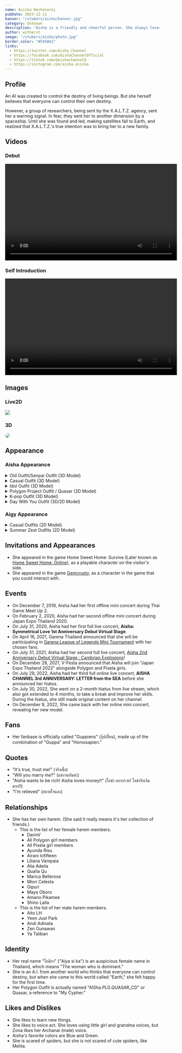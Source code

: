```yaml
---
name: Aisika Wachanaroj
pubDate: 2023-12-11
banner: "/vtubers/aisha/banner.jpg"
category: Unknown
description: "Aisha is a friendly and cheerful person. She always loves to learn something new and enjoys studying lots. At times, she's also quite childish and demanding of her viewers to fulfill her small demands. She is also an easily hopeful person. "
author: withervt
image: "/vtubers/aisha/photo.jpg"
border_color: "#5458b1"
links:
  - https://twitter.com/Aisha_Channel
  - https://facebook.com/AishaChannelOfficial
  - https://tiktok.com/@aishachannel8
  - https://instagram.com/aisha.aisika
---
```



## Profile

An AI was created to control the destiny of living beings. But she herself believes that everyone can control their own destiny.

However, a group of researchers, being sent by the X.A.L.T.Z. agency, sent her a warning signal. In fear, they sent her to another dimension by a spaceship. Until she was found and led, making satellites fall to Earth, and realized that X.A.L.T.Z.'s true intention was to bring her to a new family.

## Videos

### Debut

<video controls width="560" height="315">
  <source src="/vtubers/aisha/media/videos/debut.mp4" type="video/mp4" />
</video>

### Self Introduction

<video controls width="560" height="315">
  <source src="/vtubers/aisha/media/videos/intro.mp4" type="video/mp4" />
</video>

## Images

### Live2D

<img src="/vtubers/aisha/media/images/live2d.webp" type="image/webp" />

### 3D

<img src="/vtubers/aisha/media/images/3d.webp" type="image/webp" style="border-radius: 50px;" />

## Appearance

### Aisha Appearance

<details>
    <summary>Old Outfit/Senpai Outfit (3D Model)</summary>

Originally, Aisha wore a uniquely designed white coat with a black shirt inside. The blonde hair for this outfit carried onto future outfits with variation.

</details>

<details>
    <summary>Casual Outfit (3D Model)</summary>

On May 30, Aisha changed the outfit to a uniquely designed white-green jacket with black and yellow stripes, tied with a rope, and a white shirt with a green collar. A unique green triangular hairpin completed the look.

</details>

<details>
    <summary>Idol Outfit (3D Model)</summary>

On July 31, at her concert, she wore a white-green idol suit with a red bow and a tie with a bell. The black string goes from her shirt to the skirt. Her hair ties have a red bow with a white stripe. Her bell is on the left side.

</details>

<details>
    <summary>Polygon Project Outfit / Quasar (2D Model)</summary>

On May 29, Aisha debuted her new 2D live costume. She now wears a new jacket with the collar being green, with an Aisha Project shirt, as well as a unique green triangular hairpin.

</details>

<details>
    <summary>K-pop Outfit (3D Model)</summary>

On June 9, Aisha switched from a Japanese style idol outfit to a K-pop style idol outfit for her second concert. She is now wearing a tailored black slim-fitting suit with a golden stripe, as well as a unique green triangular hairpin.

</details>

<details>
    <summary>Day With You Outfit (3D/2D Model)</summary>

On July 31st, Aisha received a surprise gift from her staff: a new 2D and 3D model. She wore a yellow off-the-shoulder shirt, overlapped with a black shirt. She also wore a green and black outer jacket and a black and white hat with green letters that said "YouGotNoJams."

Additionally, she revealed a loli form on December 9, 2022.

</details>

### Aigy Appearance

<details>
    <summary>Casual Outfits (2D Model)</summary>

Same as her casual outfits, but in chibi form.

</details>

<details>
    <summary>Summer Zest Outfits (2D Model)</summary>

A two-piece bikini, with a green transparent skirt. She also wears a white hat with a blue ribbon.

</details>

## Invitations and Appearances

- She appeared in the game Home Sweet Home: Survive (Later known as [Home Sweet Home: Online](https://store.steampowered.com/app/2334220/Home_Sweet_Home__Online/)), as a playable character on the visitor's side.
- She appeared in the game [Gemcrusty](https://store.steampowered.com/app/2287990/GemCrusty/), as a character in the game that you could interact with.

## Events

- On December 7, 2019, Aisha had her first offline mini concert during Thai Game Meet Up 2.
- On February 2, 2020, Aisha had her second offline mini concert during Japan Expo Thailand 2020.
- On July 31, 2020, Aisha had her first full live concert, **Aisha: Symmetrical Love 1st Anniversary Debut Virtual Stage**.
- On April 16, 2021, Garena Thailand announced that she will be participating in [Garena League of Legends Mini Tournament](https://lol.garena.in.th/news/articles/18445) with her chosen fans.
- On July 31, 2021, Aisha had her second full live concert, [Aisha 2nd Anniversary Debut Virtual Stage : Cambrian Explosions](https://virtualyoutuber.fandom.com/wiki/Aisha_2nd_Anniversary_Debut_Virtual_Stage_:_Cambrian_Explosion)!
- On December 28, 2021, V-Festa announced that Aisha will join "Japan Expo Thailand 2022" alongside Polygon and Pixela girls.
- On July 29, 2022, Aisha had her third full online live concert, **AISHA CHANNEL 3rd ANNIVERSARY: LETTER from the SEA** before she announced her hiatus.
- On July 30, 2022, She went on a 2-month hiatus from live stream, which also got extended to 4 months, to take a break and improve her skills. During the hiatus, she still made original content on her channel.
- On December 9, 2022, She came back with her online mini concert, revealing her new model.

## Fans

- Her fanbase is officially called "Guppiens" (กุ๊ปเปี้ยน), made up of the combination of "Guppa" and "Homosapien."

## Quotes

- "It's true, trust me!" (จริงเชื่อ)
- "Will you marry me?" (แต่งานกันค่ะ)
- "Aisha wants to be rich! Aisha loves money!!" (ไอช่า อยากรวย! ไอช่ารักเงินมาก!!)
- "I'm relieved" (สบายใจและ)

## Relationships

- She has her own harem. (She said it really means it's her collection of friends.)
    - This is the list of her female harem members.
        - DarinV
        - All Polygon girl members
        - All Pixela girl members
        - Ayunda Risu
        - Airani Iofifteen
        - Liliana Vampaia
        - Alia Adelia
        - Qualia Qu
        - Marica Bellerose
        - Miori Celesta
        - Gipuri
        - Maya Oboro
        - Amano Pikamee
        - Shino Laila
    - This is the list of her male harem members. 
        - Aito LH
        - Yeen Just Park
        - Andi Adinata
        - Zen Gunawan
        - Ya Taliban

## Identity

- Her real name "ไอศิกา" ("Aiya si ka") is an auspicious female name in Thailand, which means "The woman who is dominant."
- She is an A.I. from another world who thinks that everyone can control destiny, but when she came to this world called "Earth," she felt happy for the first time.
- Her Polygon Outfit is actually named "AISha.PLG.QUASAR_CD" or Quasar, a reference to "My Cypher."

## Likes and Dislikes

- She likes to learn new things.
- She likes to voice act. She loves using little girl and grandma voices, but Zona likes her Archanai (male) voice.
- Aisha's favorite colors are Blue and Green.
- She is scared of spiders, but she is not scared of cute spiders, like Melita.